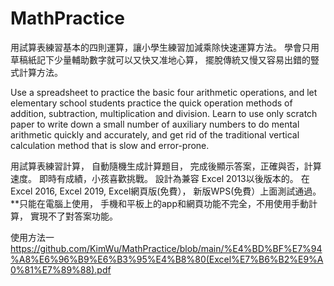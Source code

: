 # MathPractice

用試算表練習基本的四則運算，讓小學生練習加減乘除快速運算方法。 學會只用草稿紙記下少量輔助數字就可以又快又准地心算， 擺脫傳統又慢又容易出錯的豎式計算方法。

Use a spreadsheet to practice the basic four arithmetic operations, and let elementary school students practice the quick operation methods of addition, subtraction, multiplication and division. Learn to use only scratch paper to write down a small number of auxiliary numbers to do mental arithmetic quickly and accurately, and get rid of the traditional vertical calculation method that is slow and error-prone.


用試算表練習計算， 自動隨機生成計算題目， 完成後顯示答案，正確與否，計算速度。 即時有成績，小孩喜歡挑戰。
設計為兼容 Excel 2013以後版本的。 在Excel 2016, Excel 2019, Excel網頁版(免費）， 新版WPS(免費）上面測試通過。
**只能在電腦上使用， 手機和平板上的app和網頁功能不完全，不用使用手動計算， 實現不了對答案功能。

使用方法一
https://github.com/KimWu/MathPractice/blob/main/%E4%BD%BF%E7%94%A8%E6%96%B9%E6%B3%95%E4%B8%80(Excel%E7%B6%B2%E9%A0%81%E7%89%88).pdf
